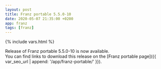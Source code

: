 ```yaml
---
layout: post
title: Franz portable 5.5.0-10
date: 2020-05-07 21:35:00 +0200
app: franz
tags: [franz]
---
```

{% include vars.html %}

Release of Franz portable 5.5.0-10 is now available.<br />
You can find links to download this release on the [Franz portable page]({{ var_seo_url | append: '/app/franz-portable/' }}).